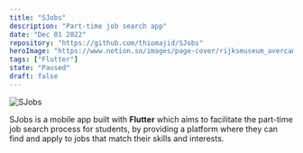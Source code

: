 ```yaml
---
title: "SJobs"
description: "Part-time job search app"
date: "Dec 01 2022"
repository: "https://github.com/thiomajid/SJobs"
heroImage: "https://www.notion.so/images/page-cover/rijksmuseum_avercamp_1620.jpg"
tags: ["Flutter"]
state: "Paused"
draft: false
---
```


![SJobs](https://www.notion.so/images/page-cover/rijksmuseum_avercamp_1620.jpg)

SJobs is a mobile app built with **Flutter** which aims to facilitate the part-time job search process for students, by providing a platform where they can find and apply to jobs that match their skills and interests.
